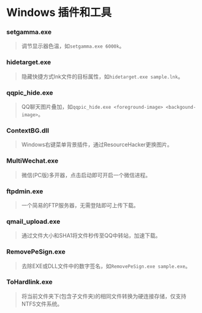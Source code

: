 # Windows 插件和工具

### setgamma.exe
> 调节显示器色温，如`setgamma.exe 6000k`。

### hidetarget.exe
> 隐藏快捷方式lnk文件的目标属性，如`hidetarget.exe sample.lnk`。

### qqpic_hide.exe
> QQ聊天图片叠加，如`qqpic_hide.exe <foreground-image> <backgound-image>`。

### ContextBG.dll
> Windows右键菜单背景插件，通过ResourceHacker更换图片。

### MultiWechat.exe
> 微信(PC版)多开器，点击启动即可开启一个微信进程。

### ftpdmin.exe
> 一个简易的FTP服务器，无需登陆即可上传下载。

### qmail_upload.exe
> 通过文件大小和SHA1将文件秒传至QQ中转站，加速下载。

### RemovePeSign.exe
> 去除EXE或DLL文件中的数字签名，如`RemovePeSign.exe sample.exe`。

### ToHardlink.exe
> 将当前文件夹下(包含子文件夹)的相同文件转换为硬连接存储，仅支持NTFS文件系统。
